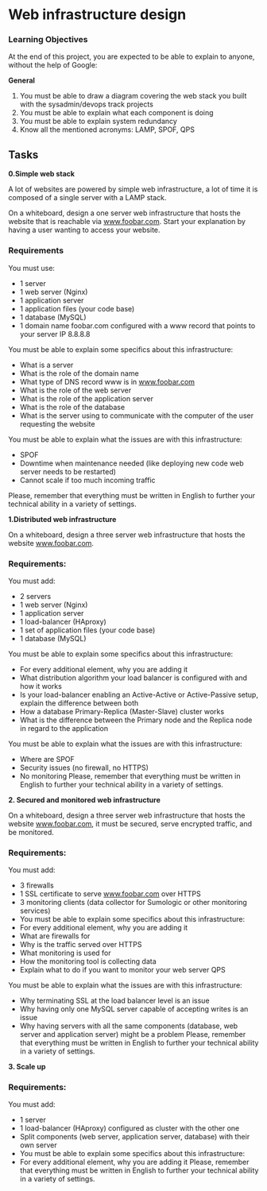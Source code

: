 # **Web infrastructure design**

### **Learning Objectives**
At the end of this project, you are expected to be able to explain to anyone, without the help of Google:

**General**

1. You must be able to draw a diagram covering the web stack you built with the sysadmin/devops track projects
2. You must be able to explain what each component is doing
3. You must be able to explain system redundancy
4. Know all the mentioned acronyms: LAMP, SPOF, QPS

## **Tasks**

**0.Simple web stack**

A lot of websites are powered by simple web infrastructure, a lot of time it is composed of a single server with a LAMP stack.

On a whiteboard, design a one server web infrastructure that hosts the website that is reachable via www.foobar.com. Start your explanation by having a user wanting to access your website.

### Requirements

You must use:
* 1 server
* 1 web server (Nginx)
* 1 application server
* 1 application files (your code base)
* 1 database (MySQL)
* 1 domain name foobar.com configured with a www record that points to your server IP 8.8.8.8

You must be able to explain some specifics about this infrastructure:
* What is a server
* What is the role of the domain name
* What type of DNS record www is in www.foobar.com
* What is the role of the web server
* What is the role of the application server
* What is the role of the database
* What is the server using to communicate with the computer of the user requesting the website

You must be able to explain what the issues are with this infrastructure:
* SPOF
* Downtime when maintenance needed (like deploying new code web server needs to be restarted)
* Cannot scale if too much incoming traffic

Please, remember that everything must be written in English to further your technical ability in a variety of settings.


**1.Distributed web infrastructure**

On a whiteboard, design a three server web infrastructure that hosts the website www.foobar.com.

### Requirements:

You must add:
* 2 servers
* 1 web server (Nginx)
* 1 application server
* 1 load-balancer (HAproxy)
* 1 set of application files (your code base)
* 1 database (MySQL)

You must be able to explain some specifics about this infrastructure:
* For every additional element, why you are adding it
* What distribution algorithm your load balancer is configured with and how it works
* Is your load-balancer enabling an Active-Active or Active-Passive setup, explain the difference between both
* How a database Primary-Replica (Master-Slave) cluster works
* What is the difference between the Primary node and the Replica node in regard to the application

You must be able to explain what the issues are with this infrastructure:
* Where are SPOF
* Security issues (no firewall, no HTTPS)
* No monitoring
Please, remember that everything must be written in English to further your technical ability in a variety of settings.

**2. Secured and monitored web infrastructure**

On a whiteboard, design a three server web infrastructure that hosts the website www.foobar.com, it must be secured, serve encrypted traffic, and be monitored.

### Requirements:

You must add:
* 3 firewalls
* 1 SSL certificate to serve www.foobar.com over HTTPS
* 3 monitoring clients (data collector for Sumologic or other monitoring services)
* You must be able to explain some specifics about this infrastructure:
* For every additional element, why you are adding it
* What are firewalls for
* Why is the traffic served over HTTPS
* What monitoring is used for
* How the monitoring tool is collecting data
* Explain what to do if you want to monitor your web server QPS

You must be able to explain what the issues are with this infrastructure:
* Why terminating SSL at the load balancer level is an issue
* Why having only one MySQL server capable of accepting writes is an issue
* Why having servers with all the same components (database, web server and application server) might be a problem
Please, remember that everything must be written in English to further your technical ability in a variety of settings.

**3. Scale up**

### Requirements:

You must add:
* 1 server
* 1 load-balancer (HAproxy) configured as cluster with the other one
* Split components (web server, application server, database) with their own server
* You must be able to explain some specifics about this infrastructure:
* For every additional element, why you are adding it
Please, remember that everything must be written in English to further your technical ability in a variety of settings.
